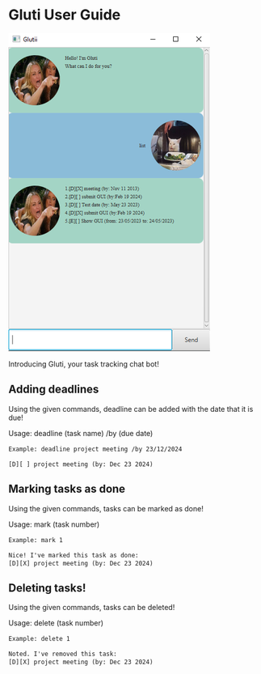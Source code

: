 # Gluti User Guide

![img.png](img.png)

Introducing Gluti, your task tracking chat bot!

## Adding deadlines

Using the given commands, deadline can be added with the date that it is due!

Usage: deadline (task name) /by (due date) <br/>
```
Example: deadline project meeting /by 23/12/2024
```

```
[D][ ] project meeting (by: Dec 23 2024)
```

## Marking tasks as done

Using the given commands, tasks can be marked as done!

Usage: mark (task number)
```
Example: mark 1
```

```
Nice! I've marked this task as done:
[D][X] project meeting (by: Dec 23 2024)
```

## Deleting tasks!

Using the given commands, tasks can be deleted!

Usage: delete (task number)
```
Example: delete 1
```

```
Noted. I've removed this task:
[D][X] project meeting (by: Dec 23 2024)
```